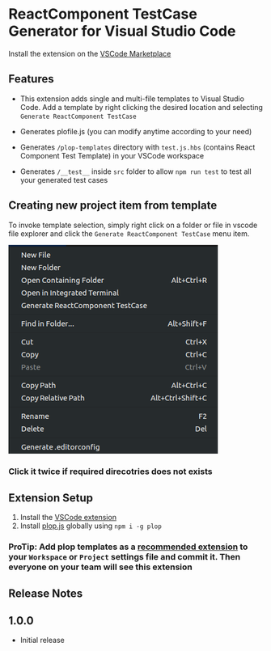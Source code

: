 # ReactComponent TestCase Generator for Visual Studio Code

Install the extension on the [VSCode Marketplace](https://marketplace.visualstudio.com/items?itemName=TheRakeshPurohit.VSCode-ReactTestGen)

## Features

* This extension adds single and multi-file templates to Visual Studio Code.
Add a template by right clicking the desired location and selecting `Generate ReactComponent TestCase`

* Generates plofile.js (you can modify anytime according to your need)

* Generates `/plop-templates` directory with `test.js.hbs` (contains React Component Test Template) in your VSCode workspace

* Generates `/__test__` inside `src` folder to allow `npm run test` to test all your generated test cases

## Creating new project item from template

To invoke template selection, simply right click on a folder or file in vscode file explorer and click the `Generate ReactComponent TestCase` menu item.

<img src="https://raw.githubusercontent.com/TheRakeshPurohit/VSCode-ReactTestGen/master/resources/menu.png">

### Click it twice if required direcotries does not exists

## Extension Setup

1) Install the [VSCode extension](https://marketplace.visualstudio.com/items?itemName=TheRakeshPurohit.VSCode-ReactTestGen)
2) Install [plop.js](https://github.com/plopjs/plop) globally using `npm i -g plop`

### ProTip: Add plop templates as a [recommended extension](https://code.visualstudio.com/docs/editor/extension-gallery#_workspace-recommended-extensions) to your `Workspace` or `Project` settings file and commit it. Then everyone on your team will see this extension

## Release Notes

## 1.0.0

* Initial release
